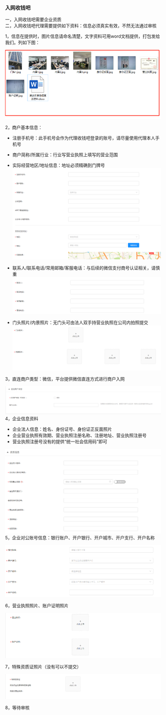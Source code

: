 ### 入网收钱吧

一，入网收钱吧需要企业资质  
二，入网收钱吧代理需要提供如下资料：信息必须真实有效，不然无法通过审核

1，信息在提供时，图片信息请命名清楚，文字资料可用word文档提供，打包发给我们。列如下图：

![](/assets/import109.png)

2，商户基本信息：

* 注册手机号：此手机号会作为代理收钱吧登录的账号，请尽量使用代理本人手机号
* 商户简称/所属行业：行业写营业执照上填写的营业范围
* 实际经营地区/地址信息：地址必须精确到门牌号![](/assets/import100.png)

* 联系人/联系电话/常用邮箱/客服电话：与后续的微信支付商号认证相关，请慎重![](/assets/import101.png)

* 门头照片/内景照片：无门头可由法人双手持营业执照在公司内拍照提交![](/assets/import103.png)

3，直连商户类型：微信，平台提供微信直连方式进行商户入网

![](/assets/import104.png)4，企业信息资料

* 企业法人信息：姓名、身份证号、身份证正反面照片
* 企业营业执照有效期、营业执照注册名称、注册地址、营业执照注册号
* 营业执照注册号没有的提供“统一社会信用码”即可

![](/assets/import105.png)5，企业对公账号信息：银行账户、开户银行、开户城市、开户支行、开户名称

![](/assets/import106.png)

6，营业执照照片、账户证明照片

![](/assets/import107.png)

7，特殊资质证照片（没有可以不提交）

![](/assets/import108.png)

8，等待审核

